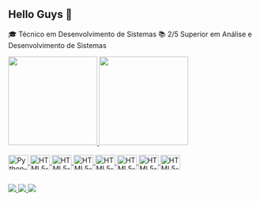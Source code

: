 ## Hello Guys 🖖
🎓 Técnico em Desenvolvimento de Sistemas
📚 2/5 Superior em Análise e Desenvolvimento de Sistemas


<div>
  <a href= "https://github.com/Douglas-passos">
  <img height="180em" src="https://github-readme-stats.vercel.app/api?username=douglas-passos&show_icons=true&theme=dracula"/>
  <img height="180em" src="https://github-readme-stats.vercel.app/api/top-langs/?username=Douglas-passos&layout=compact&langs_count=16&theme=dracula"/>
</div>
<div style="display: inline_block"><br>
  <img align="center" alt="Python-icon" height="30" width="40" src="https://cdn.jsdelivr.net/gh/devicons/devicon@latest/icons/python/python-original-wordmark.svg" />
  <img align="center" alt="HTML5-icon" height="30" width="40" src="https://cdn.jsdelivr.net/gh/devicons/devicon@latest/icons/html5/html5-original-wordmark.svg" />
  <img align="center" alt="HTML5-icon" height="30" width="40" src="https://cdn.jsdelivr.net/gh/devicons/devicon@latest/icons/css3/css3-original-wordmark.svg" />
  <img align="center" alt="HTML5-icon" height="30" width="40" src="https://cdn.jsdelivr.net/gh/devicons/devicon@latest/icons/javascript/javascript-plain.svg" />
  <img align="center" alt="HTML5-icon" height="30" width="40" src="https://cdn.jsdelivr.net/gh/devicons/devicon@latest/icons/java/java-original-wordmark.svg" />
  <img align="center" alt="HTML5-icon" height="30" width="40" src="https://cdn.jsdelivr.net/gh/devicons/devicon@latest/icons/c/c-plain.svg" />
  <img align="center" alt="HTML5-icon" height="30" width="40" src="https://cdn.jsdelivr.net/gh/devicons/devicon@latest/icons/django/django-plain-wordmark.svg" />
  <img align="center" alt="HTML5-icon" height="30" width="40" src="https://cdn.jsdelivr.net/gh/devicons/devicon@latest/icons/mysql/mysql-plain-wordmark.svg" />

  ##
  <div>
    <a href="https://www.linkedin.com/in/douglas-dos-passos-208264216/"><img src="https://img.shields.io/badge/LinkedIn-0077B5?style=for-the-badge&logo=linkedin&logoColor=white"/>
    <a href="https://www.facebook.com/douglas.passos.1426"><img src="https://img.shields.io/badge/Facebook-1877F2?style=for-the-badge&logo=facebook&logoColor=white"/>
    <a href="mailto:Douglaspassos_contato@hotmail.com"><img src="https://img.shields.io/badge/Microsoft_Outlook-0078D4?style=for-the-badge&logo=microsoft-outlook&logoColor=white"/>
  </div>
          
          
          
            
   
